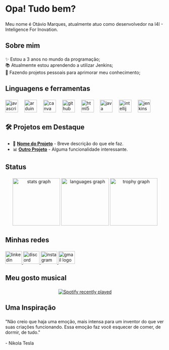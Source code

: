 <h1 align="left">Opa! Tudo bem?</h1>

###

<p align="left">Meu nome é Otávio Marques, atualmente atuo como desenvolvedor na I4I - Inteligence For Inovation.</p>

###

<h2 align="left">Sobre mim</h2>

###

<p align="left">✨ Estou a 3 anos no mundo da programação;<br>📚 Atualmemte estou aprendendo a utilizar Jenkins;<br>🎯 Fazendo projetos pessoais para aprimorar meu conhecimento;<br>

###

<h2 align="left">Linguagens e ferramentas</h2>

###

<div align="left">
  <img src="https://cdn.jsdelivr.net/gh/devicons/devicon/icons/javascript/javascript-plain.svg" height="40" alt="javascript logo"  />
  <img width="12" />
  <img src="https://cdn.jsdelivr.net/gh/devicons/devicon/icons/arduino/arduino-original.svg" height="40" alt="arduino logo"  />
  <img width="12" />
  <img src="https://cdn.jsdelivr.net/gh/devicons/devicon/icons/canva/canva-original.svg" height="40" alt="canva logo"  />
  <img width="12" />
  <img src="https://cdn.jsdelivr.net/gh/devicons/devicon/icons/github/github-original.svg" height="40" alt="github logo"  />
  <img width="12" />
  <img src="https://cdn.jsdelivr.net/gh/devicons/devicon/icons/html5/html5-original.svg" height="40" alt="html5 logo"  />
  <img width="12" />
  <img src="https://cdn.jsdelivr.net/gh/devicons/devicon/icons/java/java-original.svg" height="40" alt="java logo"  />
  <img width="12" />
  <img src="https://cdn.jsdelivr.net/gh/devicons/devicon/icons/intellij/intellij-original.svg" height="40" alt="intellij logo"  />
  <img width="12" />
  <img src="https://cdn.jsdelivr.net/gh/devicons/devicon/icons/jenkins/jenkins-original.svg" height="40" alt="jenkins logo"  />
</div>

###
<h2 align="left">🛠️ Projetos em Destaque</h2>

###

- 🚀 **[Nome do Projeto](link-para-o-projeto)** - Breve descrição do que ele faz.  
- 📊 **[Outro Projeto](link-para-o-projeto)** - Alguma funcionalidade interessante.  

###

<h2 align="left">Status</h2>

###

<div align="center">
  <img src="https://github-readme-stats.vercel.app/api?username=Otavio-Mrq&hide_title=false&hide_rank=false&show_icons=true&include_all_commits=true&count_private=true&disable_animations=false&theme=dracula&locale=en&hide_border=false&order=1" height="150" alt="stats graph"  />
  <img src="https://github-readme-stats.vercel.app/api/top-langs?username=Otavio-Mrq&locale=en&hide_title=false&layout=compact&card_width=320&langs_count=5&theme=dracula&hide_border=false&order=2" height="150" alt="languages graph"  />
  <img src="https://github-profile-trophy.vercel.app?username=Otavio-Mrq&theme=dracula&column=-1&row=1&margin-w=8&margin-h=8&no-bg=false&no-frame=false&order=4" height="150" alt="trophy graph"  />
</div>

###

<h2 align="left">Minhas redes</h2>

###

<div align="left">
  <a href="https://www.linkedin.com/in/ot%C3%A1vio-louren%C3%A7o-marques-12a0bb296/" target="_blank">
    <img src="https://raw.githubusercontent.com/maurodesouza/profile-readme-generator/master/src/assets/icons/social/linkedin/default.svg" width="52" height="40" alt="linkedin logo"  />
  </a>
  <a href=".tavino" target="_blank">
    <img src="https://raw.githubusercontent.com/maurodesouza/profile-readme-generator/master/src/assets/icons/social/discord/default.svg" width="52" height="40" alt="discord logo"  />
  </a>
  <a href="https://www.instagram.com/tavin.mrq/" target="_blank">
    <img src="https://raw.githubusercontent.com/maurodesouza/profile-readme-generator/master/src/assets/icons/social/instagram/default.svg" width="52" height="40" alt="instagram logo"  />
  </a>
  <a href="otaviolourenco24@gmail.com" target="_blank">
    <img src="https://raw.githubusercontent.com/maurodesouza/profile-readme-generator/master/src/assets/icons/social/gmail/default.svg" width="52" height="40" alt="gmail logo"  />
  </a>
</div>

###

<h2 align="left">Meu gosto musical</h2>

###

<div align="center">
  <a href="https://open.spotify.com/user/Inho.marques">
    <img src="https://spotify-recently-played-readme.vercel.app/api?user=x4ia79987lngqa82l3mkajdip&count=5" alt="Spotify recently played"  />
  </a>
</div>


###

<h2 align="left">Uma Inspiração</h2>

###

<p align="left">"Não creio que haja uma emoção, mais intensa para um inventor do que ver suas criações funcionando. Essa emoção faz você esquecer de comer, de dormir, de tudo."<br><br>- Nikola Tesla</p>

###
